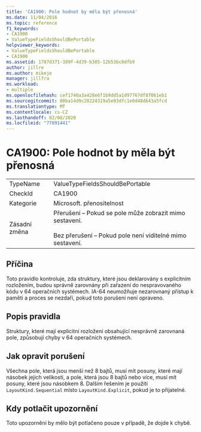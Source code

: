 ```yaml
---
title: 'CA1900: Pole hodnot by měla být přenosná'
ms.date: 11/04/2016
ms.topic: reference
f1_keywords:
- CA1900
- ValueTypeFieldsShouldBePortable
helpviewer_keywords:
- ValueTypeFieldsShouldBePortable
- CA1900
ms.assetid: 1787d371-389f-4d39-b305-12b53bc0dfb9
author: jillre
ms.author: mikejo
manager: jillfra
ms.workload:
- multiple
ms.openlocfilehash: cef1740a3a428e6f1b9dd5a1d97767df87061eb1
ms.sourcegitcommit: 00ba14d9c20224319a5e93dfc1e0d48d643a5fcd
ms.translationtype: MT
ms.contentlocale: cs-CZ
ms.lasthandoff: 02/08/2020
ms.locfileid: "77091441"
---
```

# <a name="ca1900-value-type-fields-should-be-portable"></a>CA1900: Pole hodnot by měla být přenosná

|||
|-|-|
|TypeName|ValueTypeFieldsShouldBePortable|
|CheckId|CA1900|
|Kategorie|Microsoft. přenositelnost|
|Zásadní změna|Přerušení – Pokud se pole může zobrazit mimo sestavení.<br /><br /> Bez přerušení – Pokud pole není viditelné mimo sestavení.|

## <a name="cause"></a>Příčina
Toto pravidlo kontroluje, zda struktury, které jsou deklarovány s explicitním rozložením, budou správně zarovnány při zařazení do nespravovaného kódu v 64 operačních systémech. IA-64 neumožňuje nezarovnaný přístup k paměti a proces se nezdaří, pokud toto porušení není opraveno.

## <a name="rule-description"></a>Popis pravidla
Struktury, které mají explicitní rozložení obsahující nesprávně zarovnaná pole, způsobují chyby v 64 operačních systémech.

## <a name="how-to-fix-violations"></a>Jak opravit porušení
Všechna pole, která jsou menší než 8 bajtů, musí mít posuny, které mají násobek jejich velikosti, a pole, která jsou 8 bajtů nebo více, musí mít posuny, které jsou násobkem 8. Dalším řešením je použití `LayoutKind.Sequential` místo `LayoutKind.Explicit`, pokud je to přijatelné.

## <a name="when-to-suppress-warnings"></a>Kdy potlačit upozornění
Toto upozornění by mělo být potlačeno pouze v případě, že dojde k chybě.
